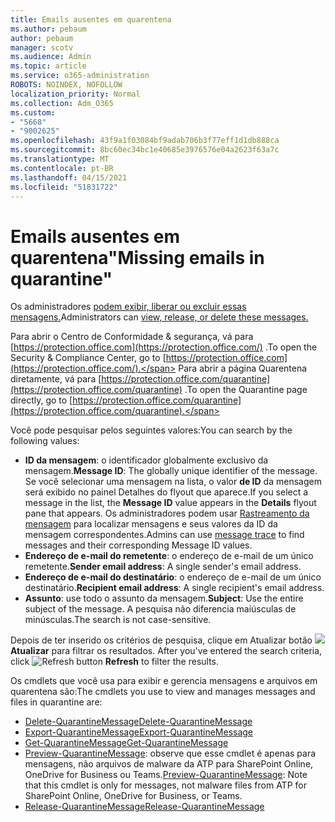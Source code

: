 ```yaml
---
title: Emails ausentes em quarentena
ms.author: pebaum
author: pebaum
manager: scotv
ms.audience: Admin
ms.topic: article
ms.service: o365-administration
ROBOTS: NOINDEX, NOFOLLOW
localization_priority: Normal
ms.collection: Adm_O365
ms.custom:
- "5668"
- "9002625"
ms.openlocfilehash: 43f9a1f03084bf9adab706b3f77eff1d1db888ca
ms.sourcegitcommit: 8bc60ec34bc1e40685e3976576e04a2623f63a7c
ms.translationtype: MT
ms.contentlocale: pt-BR
ms.lasthandoff: 04/15/2021
ms.locfileid: "51831722"
---
```

# <a name="missing-emails-in-quarantine"></a><span data-ttu-id="8e1ac-102">Emails ausentes em quarentena"</span><span class="sxs-lookup"><span data-stu-id="8e1ac-102">Missing emails in quarantine"</span></span>

<span data-ttu-id="8e1ac-103">Os administradores [podem exibir, liberar ou excluir essas mensagens.](https://docs.microsoft.com/microsoft-365/security/office-365-security/manage-quarantined-messages-and-files?view=o365-worldwide)</span><span class="sxs-lookup"><span data-stu-id="8e1ac-103">Administrators can [view, release, or delete these messages.](https://docs.microsoft.com/microsoft-365/security/office-365-security/manage-quarantined-messages-and-files?view=o365-worldwide)</span></span>

<span data-ttu-id="8e1ac-104">Para abrir o Centro de Conformidade & segurança, vá para [https://protection.office.com](https://protection.office.com/) .</span><span class="sxs-lookup"><span data-stu-id="8e1ac-104">To open the Security & Compliance Center, go to [https://protection.office.com](https://protection.office.com/).</span></span> <span data-ttu-id="8e1ac-105">Para abrir a página Quarentena diretamente, vá para [https://protection.office.com/quarantine](https://protection.office.com/quarantine) .</span><span class="sxs-lookup"><span data-stu-id="8e1ac-105">To open the Quarantine page directly, go to [https://protection.office.com/quarantine](https://protection.office.com/quarantine).</span></span>  

<span data-ttu-id="8e1ac-106">Você pode pesquisar pelos seguintes valores:</span><span class="sxs-lookup"><span data-stu-id="8e1ac-106">You can search by the following values:</span></span>  

- <span data-ttu-id="8e1ac-107">**ID da mensagem**: o identificador globalmente exclusivo da mensagem.</span><span class="sxs-lookup"><span data-stu-id="8e1ac-107">**Message ID**: The globally unique identifier of the message.</span></span> <span data-ttu-id="8e1ac-108">Se você selecionar uma mensagem na lista, o  valor **de ID** da mensagem será exibido no painel Detalhes do flyout que aparece.</span><span class="sxs-lookup"><span data-stu-id="8e1ac-108">If you select a message in the list, the  **Message ID**  value appears in the  **Details**  flyout pane that appears.</span></span> <span data-ttu-id="8e1ac-109">Os administradores podem usar [Rastreamento da mensagem](https://docs.microsoft.com/microsoft-365/security/office-365-security/message-trace-scc?view=o365-worldwide) para localizar mensagens e seus valores da ID da mensagem correspondentes.</span><span class="sxs-lookup"><span data-stu-id="8e1ac-109">Admins can use [message trace](https://docs.microsoft.com/microsoft-365/security/office-365-security/message-trace-scc?view=o365-worldwide) to find messages and their corresponding Message ID values.</span></span>
- <span data-ttu-id="8e1ac-110">**Endereço de e-mail do remetente**: o endereço de e-mail de um único remetente.</span><span class="sxs-lookup"><span data-stu-id="8e1ac-110">**Sender email address**: A single sender's email address.</span></span>
- <span data-ttu-id="8e1ac-111">**Endereço de e-mail do destinatário**: o endereço de e-mail de um único destinatário.</span><span class="sxs-lookup"><span data-stu-id="8e1ac-111">**Recipient email address**: A single recipient's email address.</span></span>
- <span data-ttu-id="8e1ac-112">**Assunto**: use todo o assunto da mensagem.</span><span class="sxs-lookup"><span data-stu-id="8e1ac-112">**Subject**: Use the entire subject of the message.</span></span> <span data-ttu-id="8e1ac-113">A pesquisa não diferencia maiúsculas de minúsculas.</span><span class="sxs-lookup"><span data-stu-id="8e1ac-113">The search is not case-sensitive.</span></span>

<span data-ttu-id="8e1ac-114">Depois de ter inserido os critérios de pesquisa, clique em Atualizar botão ![ ](https://docs.microsoft.com/microsoft-365/media/scc-quarantine-refresh.png?view=o365-worldwide) **Atualizar** para filtrar os resultados.  </span><span class="sxs-lookup"><span data-stu-id="8e1ac-114">After you've entered the search criteria, click  ![Refresh button](https://docs.microsoft.com/microsoft-365/media/scc-quarantine-refresh.png?view=o365-worldwide)  **Refresh**  to filter the results.</span></span>

<span data-ttu-id="8e1ac-115">Os cmdlets que você usa para exibir e gerencia mensagens e arquivos em quarentena são:</span><span class="sxs-lookup"><span data-stu-id="8e1ac-115">The cmdlets you use to view and manages messages and files in quarantine are:</span></span>
- [<span data-ttu-id="8e1ac-116">Delete-QuarantineMessage</span><span class="sxs-lookup"><span data-stu-id="8e1ac-116">Delete-QuarantineMessage</span></span>](https://docs.microsoft.com/powershell/module/exchange/delete-quarantinemessage)
- [<span data-ttu-id="8e1ac-117">Export-QuarantineMessage</span><span class="sxs-lookup"><span data-stu-id="8e1ac-117">Export-QuarantineMessage</span></span>](https://docs.microsoft.com/powershell/module/exchange/export-quarantinemessage)
- [<span data-ttu-id="8e1ac-118">Get-QuarantineMessage</span><span class="sxs-lookup"><span data-stu-id="8e1ac-118">Get-QuarantineMessage</span></span>](https://docs.microsoft.com/powershell/module/exchange/get-quarantinemessage)
- <span data-ttu-id="8e1ac-119">[Preview-QuarantineMessage](https://docs.microsoft.com/powershell/module/exchange/preview-quarantinemessage): observe que esse cmdlet é apenas para mensagens, não arquivos de malware da ATP para SharePoint Online, OneDrive for Business ou Teams.</span><span class="sxs-lookup"><span data-stu-id="8e1ac-119">[Preview-QuarantineMessage](https://docs.microsoft.com/powershell/module/exchange/preview-quarantinemessage): Note that this cmdlet is only for messages, not malware files from ATP for SharePoint Online, OneDrive for Business, or Teams.</span></span>
- [<span data-ttu-id="8e1ac-120">Release-QuarantineMessage</span><span class="sxs-lookup"><span data-stu-id="8e1ac-120">Release-QuarantineMessage</span></span>](https://docs.microsoft.com/powershell/module/exchange/release-quarantinemessage)